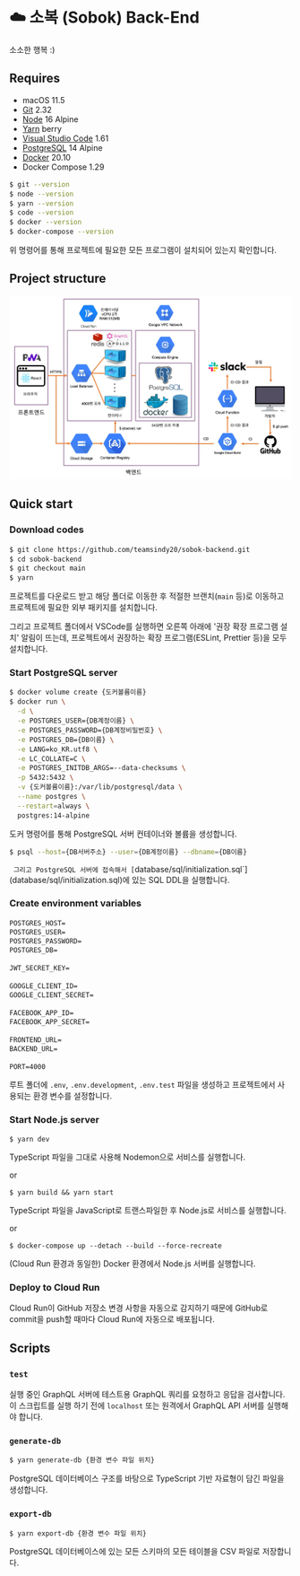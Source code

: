 # ☁️ 소복 (Sobok) Back-End

소소한 행복 :)

## Requires

- macOS 11.5
- [Git](https://git-scm.com/downloads) 2.32
- [Node](https://hub.docker.com/_/node) 16 Alpine
- [Yarn](https://yarnpkg.com/getting-started/install#about-global-installs) berry
- [Visual Studio Code](https://code.visualstudio.com/Download) 1.61
- [PostgreSQL](https://hub.docker.com/_/postgres) 14 Alpine
- [Docker](https://www.docker.com/get-started) 20.10
- Docker Compose 1.29

```bash
$ git --version
$ node --version
$ yarn --version
$ code --version
$ docker --version
$ docker-compose --version
```

위 명령어를 통해 프로젝트에 필요한 모든 프로그램이 설치되어 있는지 확인합니다.

## Project structure

![images/architecture.webp](images/architecture.webp)

## Quick start

### Download codes

```bash
$ git clone https://github.com/teamsindy20/sobok-backend.git
$ cd sobok-backend
$ git checkout main
$ yarn
```

프로젝트를 다운로드 받고 해당 폴더로 이동한 후 적절한 브랜치(`main` 등)로 이동하고 프로젝트에 필요한 외부 패키지를 설치합니다.

그리고 프로젝트 폴더에서 VSCode를 실행하면 오른쪽 아래에 '권장 확장 프로그램 설치' 알림이 뜨는데, 프로젝트에서 권장하는 확장 프로그램(ESLint, Prettier 등)을 모두 설치합니다.

### Start PostgreSQL server

```bash
$ docker volume create {도커볼륨이름}
$ docker run \
  -d \
  -e POSTGRES_USER={DB계정이름} \
  -e POSTGRES_PASSWORD={DB계정비밀번호} \
  -e POSTGRES_DB={DB이름} \
  -e LANG=ko_KR.utf8 \
  -e LC_COLLATE=C \
  -e POSTGRES_INITDB_ARGS=--data-checksums \
  -p 5432:5432 \
  -v {도커볼륨이름}:/var/lib/postgresql/data \
  --name postgres \
  --restart=always \
  postgres:14-alpine
```

도커 명령어를 통해 PostgreSQL 서버 컨테이너와 볼륨을 생성합니다.

```bash
$ psql --host={DB서버주소} --user={DB계정이름} --dbname={DB이름}
```

` 그리고 PostgreSQL 서버에 접속해서 [`database/sql/initialization.sql`](database/sql/initialization.sql)에 있는 SQL DDL을 실행합니다.

### Create environment variables

```
POSTGRES_HOST=
POSTGRES_USER=
POSTGRES_PASSWORD=
POSTGRES_DB=

JWT_SECRET_KEY=

GOOGLE_CLIENT_ID=
GOOGLE_CLIENT_SECRET=

FACEBOOK_APP_ID=
FACEBOOK_APP_SECRET=

FRONTEND_URL=
BACKEND_URL=

PORT=4000
```

루트 폴더에 `.env`, `.env.development`, `.env.test` 파일을 생성하고 프로젝트에서 사용되는 환경 변수를 설정합니다.

### Start Node.js server

```shell
$ yarn dev
```

TypeScript 파일을 그대로 사용해 Nodemon으로 서비스를 실행합니다.

or

```shell
$ yarn build && yarn start
```

TypeScript 파일을 JavaScript로 트랜스파일한 후 Node.js로 서비스를 실행합니다.

or

```shell
$ docker-compose up --detach --build --force-recreate
```

(Cloud Run 환경과 동일한) Docker 환경에서 Node.js 서버를 실행합니다.

### Deploy to Cloud Run

Cloud Run이 GitHub 저장소 변경 사항을 자동으로 감지하기 때문에 GitHub로 commit을 push할 때마다 Cloud Run에 자동으로 배포됩니다.

## Scripts

### `test`

실행 중인 GraphQL 서버에 테스트용 GraphQL 쿼리를 요청하고 응답을 검사합니다. 이 스크립트를 실행 하기 전에 `localhost` 또는 원격에서 GraphQL API 서버를 실행해야 합니다.

### `generate-db`

```bash
$ yarn generate-db {환경 변수 파일 위치}
```

PostgreSQL 데이터베이스 구조를 바탕으로 TypeScript 기반 자료형이 담긴 파일을 생성합니다.

### `export-db`

```bash
$ yarn export-db {환경 변수 파일 위치}
```

PostgreSQL 데이터베이스에 있는 모든 스키마의 모든 테이블을 CSV 파일로 저장합니다.
